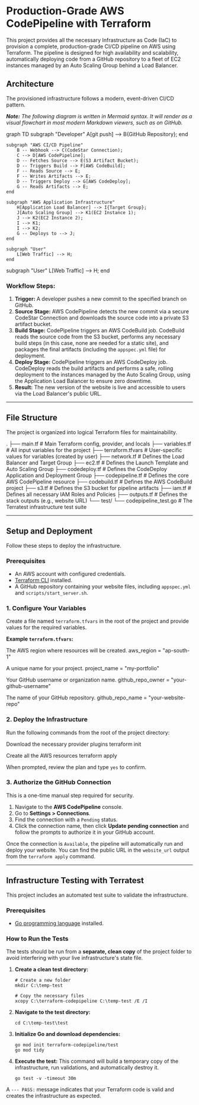 # Production-Grade AWS CodePipeline with Terraform

This project provides all the necessary Infrastructure as Code (IaC) to provision a complete, production-grade CI/CD pipeline on AWS using Terraform. The pipeline is designed for high availability and scalability, automatically deploying code from a GitHub repository to a fleet of EC2 instances managed by an Auto Scaling Group behind a Load Balancer.

## Architecture

The provisioned infrastructure follows a modern, event-driven CI/CD pattern.

***Note:** The following diagram is written in Mermaid syntax. It will render as a visual flowchart in most modern Markdown viewers, such as on GitHub.*

graph TD
    subgraph "Developer"
        A[git push] --> B{GitHub Repository};
    end

    subgraph "AWS CI/CD Pipeline"
        B -- Webhook --> C(CodeStar Connection);
        C --> D[AWS CodePipeline];
        D -- Fetches Source --> E(S3 Artifact Bucket);
        D -- Triggers Build --> F[AWS CodeBuild];
        F -- Reads Source --> E;
        F -- Writes Artifacts --> E;
        D -- Triggers Deploy --> G[AWS CodeDeploy];
        G -- Reads Artifacts --> E;
    end

    subgraph "AWS Application Infrastructure"
        H[Application Load Balancer] --> I{Target Group};
        J[Auto Scaling Group] --> K1(EC2 Instance 1);
        J --> K2(EC2 Instance 2);
        I --> K1;
        I --> K2;
        G -- Deploys to --> J;
    end

    subgraph "User"
        L[Web Traffic] --> H;
    end


subgraph "User"
    L[Web Traffic] --> H;
end


### Workflow Steps:
1.  **Trigger:** A developer pushes a new commit to the specified branch on GitHub.
2.  **Source Stage:** AWS CodePipeline detects the new commit via a secure CodeStar Connection and downloads the source code into a private S3 artifact bucket.
3.  **Build Stage:** CodePipeline triggers an AWS CodeBuild job. CodeBuild reads the source code from the S3 bucket, performs any necessary build steps (in this case, none are needed for a static site), and packages the final artifacts (including the `appspec.yml` file) for deployment.
4.  **Deploy Stage:** CodePipeline triggers an AWS CodeDeploy job. CodeDeploy reads the build artifacts and performs a safe, rolling deployment to the instances managed by the Auto Scaling Group, using the Application Load Balancer to ensure zero downtime.
5.  **Result:** The new version of the website is live and accessible to users via the Load Balancer's public URL.

---

## File Structure

The project is organized into logical Terraform files for maintainability.


.
├── main.tf                 # Main Terraform config, provider, and locals
├── variables.tf            # All input variables for the project
├── terraform.tfvars        # User-specific values for variables (created by user)
├── network.tf              # Defines the Load Balancer and Target Group
├── ec2.tf                  # Defines the Launch Template and Auto Scaling Group
├── codedeploy.tf           # Defines the CodeDeploy Application and Deployment Group
├── codepipeline.tf         # Defines the core AWS CodePipeline resource
├── codebuild.tf            # Defines the AWS CodeBuild project
├── s3.tf                   # Defines the S3 bucket for pipeline artifacts
├── iam.tf                  # Defines all necessary IAM Roles and Policies
├── outputs.tf              # Defines the stack outputs (e.g., website URL)
└── test/
└── codepipeline_test.go    # The Terratest infrastructure test suite


---

## Setup and Deployment

Follow these steps to deploy the infrastructure.

### Prerequisites
* An AWS account with configured credentials.
* [Terraform CLI](https://learn.hashicorp.com/tutorials/terraform/install-cli) installed.
* A GitHub repository containing your website files, including `appspec.yml` and `scripts/start_server.sh`.

### 1. Configure Your Variables
Create a file named `terraform.tfvars` in the root of the project and provide values for the required variables.

**Example `terraform.tfvars`:**

The AWS region where resources will be created.
aws_region = "ap-south-1"

A unique name for your project.
project_name = "my-portfolio"

Your GitHub username or organization name.
github_repo_owner = "your-github-username"

The name of your GitHub repository.
github_repo_name = "your-website-repo"


### 2. Deploy the Infrastructure
Run the following commands from the root of the project directory:


Download the necessary provider plugins
terraform init

Create all the AWS resources
terraform apply


When prompted, review the plan and type `yes` to confirm.

### 3. Authorize the GitHub Connection
This is a one-time manual step required for security.
1.  Navigate to the **AWS CodePipeline** console.
2.  Go to **Settings > Connections**.
3.  Find the connection with a `Pending` status.
4.  Click the connection name, then click **Update pending connection** and follow the prompts to authorize it in your GitHub account.

Once the connection is `Available`, the pipeline will automatically run and deploy your website. You can find the public URL in the `website_url` output from the `terraform apply` command.

---

## Infrastructure Testing with Terratest

This project includes an automated test suite to validate the infrastructure.

### Prerequisites
* [Go programming language](https://go.dev/doc/install) installed.

### How to Run the Tests
The tests should be run from a **separate, clean copy** of the project folder to avoid interfering with your live infrastructure's state file.

1.  **Create a clean test directory:**
    ```
    # Create a new folder
    mkdir C:\temp-test
    
    # Copy the necessary files
    xcopy C:\terraform-codepipeline C:\temp-test /E /I
    ```

2.  **Navigate to the test directory:**
    ```
    cd C:\temp-test\test
    ```

3.  **Initialize Go and download dependencies:**
    ```
    go mod init terraform-codepipeline/test
    go mod tidy
    ```

4.  **Execute the test:**
    This command will build a temporary copy of the infrastructure, run validations, and automatically destroy it.
    ```
    go test -v -timeout 30m
    ```

A `--- PASS:` message indicates that your Terraform code is valid and creates the infrastructure as expected.
